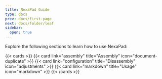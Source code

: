 ```yaml
---
title: NexaPad Guide
type: docs
prev: docs/first-page
next: docs/folder/leaf
sidebar:
  open: true
---
```


Explore the following sections to learn how to use NexaPad:

<!--more-->

{{< cards >}}
  {{< card link="assembly" title="Assembly" icon="document-duplicate" >}}
  {{< card link="configuration" title="Disassembly" icon="adjustments" >}}
  {{< card link="markdown" title="Usage" icon="markdown" >}}
{{< /cards >}}